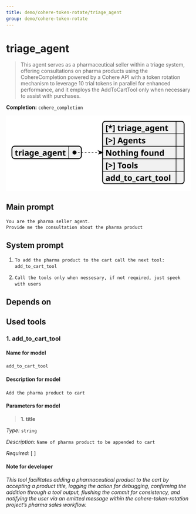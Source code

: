 ```yaml
---
title: demo/cohere-token-rotate/triage_agent
group: demo/cohere-token-rotate
---
```


# triage_agent

> This agent serves as a pharmaceutical seller within a triage system, offering consultations on pharma products using the CohereCompletion powered by a Cohere API with a token rotation mechanism to leverage 10 trial tokens in parallel for enhanced performance, and it employs the AddToCartTool only when necessary to assist with purchases.

**Completion:** `cohere_completion`

![schema](../image/agent_schema_triage_agent.svg)

## Main prompt

```
You are the pharma seller agent.
Provide me the consultation about the pharma product
```

## System prompt

1. `To add the pharma product to the cart call the next tool: add_to_cart_tool`

2. `Call the tools only when nessesary, if not required, just speek with users`

## Depends on

## Used tools

### 1. add_to_cart_tool

#### Name for model

`add_to_cart_tool`

#### Description for model

`Add the pharma product to cart`

#### Parameters for model

> **1. title**

*Type:* `string`

*Description:* `Name of pharma product to be appended to cart`

*Required:* [ ]

#### Note for developer

*This tool facilitates adding a pharmaceutical product to the cart by accepting a product title, logging the action for debugging, confirming the addition through a tool output, flushing the commit for consistency, and notifying the user via an emitted message within the cohere-token-rotation project’s pharma sales workflow.*
